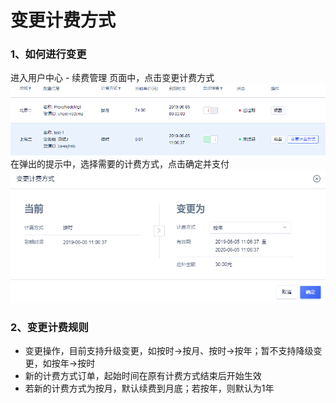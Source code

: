 

# 变更计费方式

### 1、如何进行变更

进入用户中心 - 续费管理 页面中，点击变更计费方式 ![](/images/变更计费方式_20190605102750.png)
在弹出的提示中，选择需要的计费方式，点击确定并支付 ![](/images/变更计费方式_20190605102923.png)

### 2、变更计费规则

  - 变更操作，目前支持升级变更，如按时-\>按月、按时-\>按年；暂不支持降级变更，如按年-\>按时
  - 新的计费方式订单，起始时间在原有计费方式结束后开始生效
  - 若新的计费方式为按月，默认续费到月底；若按年，则默认为1年
